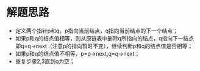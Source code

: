 # 解题思路
- 定义两个指针p和q，p指向当前结点，q指向当前结点的下一个结点；
- 如果p和q的结点值相等，则从原链表中删除q所指向的结点，q指向下一结点即q=q->next（注意p的指向暂时不变），继续判断p和q的结点值是否相等；
- 如果p和q的结点值不相等，p=p->next,q=q->next；
- 重复步骤2,3直到q为空；